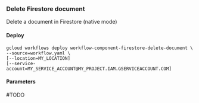 ### Delete Firestore document

Delete a document in Firestore (native mode)

#### Deploy

```
gcloud workflows deploy workflow-component-firestore-delete-document \
--source=workflow.yaml \ 
[--location=MY_LOCATION]
[--service-account=MY_SERVICE_ACCOUNT@MY_PROJECT.IAM.GSERVICEACCOUNT.COM]
```

#### Parameters

#TODO

